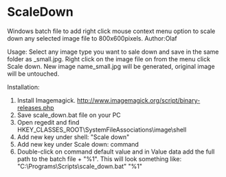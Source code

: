 # ScaleDown
Windows batch file to add right click mouse context menu option to scale down any selected image file to 800x600pixels.
Author:Olaf

Usage: Select any image type you want to sale down and save in the same folder as _small.jpg. Right click on the image file on from the menu click Scale down. New image name_small.jpg will be generated, original image will be untouched. 

Installation:
1. Install Imagemagick. http://www.imagemagick.org/script/binary-releases.php
2. Save scale_down.bat file on your PC
3. Open regedit and find HKEY_CLASSES_ROOT\SystemFileAssociations\image\shell
4. Add new key under shell: "Scale down"
5. Add new key under Scale down: command
6. Double-click on command default value and in Value data add the full path to the batch file + "%1". This will look something like: "C:\Programs\Scripts\scale_down.bat" "%1"
